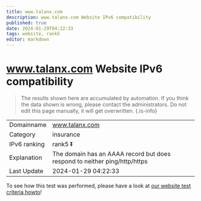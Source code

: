 ```yaml
---
title: www.talanx.com
description: www.talanx.com Website IPv6 compatibility
published: true
date: 2024-01-29T04:22:33
tags: website, rank5
editor: markdown
---
```


# www.talanx.com Website IPv6 compatibility

> The results shown here are accumulated by automation. If you think the data shown is wrong, please contact the administrators. 
> Do not edit this page manually, it will get overwritten.
{.is-info}


|   |   |
| - | - |
| Domainname | www.talanx.com
| Category | insurance |
| IPv6 ranking | rank5 :arrow_double_down: |
| Explanation | The domain has an AAAA record but does respond to neither ping/http/https |
| Last Update | 2024-01-29 04:22:33 |

To see how this test was performed, please have a look at [our website test criteria howto](/howto/testcriteria/website)!

